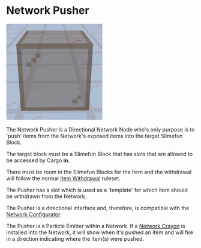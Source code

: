 # Network Pusher

![Network Pusher](../../.gitbook/assets/tile_network_pusher.png)

The Network Pusher is a Directional Network Node who's only purpose is to 'push' items from the Network's exposed items into the target Slimefun Block.

The target block must be a Slimefun Block that has slots that are allowed to be accessed by Cargo **in**.

There must be room in the Slimefun Blocks for the item and the withdrawal will follow the normal [Item Withdrawal](../basics/item-deposit-withdrawal.md) ruleset.

The Pusher has a slot which is used as a 'template' for which item should be withdrawn from the Network.

The Pusher is a directional interface and, therefore, is compatible with the [Network Configurator](../tools/network-configurator.md)

The Pusher is a Particle Emitter within a Network. If a [Network Crayon](../tools/network-crayon.md) is installed into the Network, it will show when it's pushed an item and will fire in a direction indicating where the item(s) were pushed.
